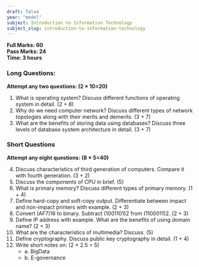 ```yaml
---
draft: false
year: "model"
subject: Introduction to Information Technology
subject_slug: introduction-to-information-technology
---
```


**Full Marks: 60**\
**Pass Marks: 24**\
**Time: 3 hours**

### Long Questions:

**Attempt any two questions: (2 × 10=20)**

1. What is operating system? Discuss different functions of operating system in detail. (2 + 8)
2. Why do we need computer network? Discuss different types of network topologies along with their merits and demerits. (3 + 7)
3. What are the benefits of storing data using databases? Discuss three levels of database system architecture in detail. (3 + 7)

### Short Questions

**Attempt any eight questions: (8 × 5=40)**

4. Discuss characteristics of third generation of computers. Compare it with fourth generation. (3 + 2)
5. Discuss the components of CPU in brief. (5)
6. What is primary memory? Discuss different types of primary memory. (1 + 4)
7. Define hard-copy and soft-copy output. Differentiate between impact and non-impact printers with example. (2 + 3)
8. Convert (AF7)16 to binary. Subtract (1001101)2 from (1100011)2. (2 + 3)
9. Define IP address with example. What are the benefits of using domain name? (2 + 3)
10. What are the characteristics of multimedia? Discuss. (5)
11. Define cryptography. Discuss public key cryptography in detail. (1 + 4)
12. Write short notes on: (2 × 2.5 = 5)
    - a. BigData
    - b. E-governance
